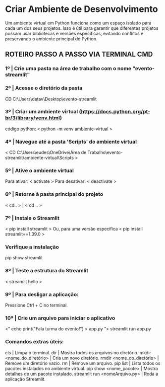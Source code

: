 # Criar Ambiente de Desenvolvimento

Um ambiente virtual em Python funciona como um espaço isolado para cada um dos seus projetos. 
Isso é útil para garantir que diferentes projetos possam usar bibliotecas e versões específicas, evitando conflitos e preservando o ambiente principal do Python.

## ROTEIRO PASSO A PASSO VIA TERMINAL CMD

### 1º | Crie uma pasta na área de trabalho com o nome "evento-streamlit"

### 2º | Acesse o diretório da pasta
CD C:\Users\datav\Desktop\evento-streamlit

### 3º | Criar um ambiente virtual (https://docs.python.org/pt-br/3/library/venv.html)
código python: < python -m venv ambiente-virtual >

### 4º | Navegue até a pasta 'Scripts' do ambiente virtual
< CD C:\Users\eudes\OneDrive\Área de Trabalho\evento-streamlit\ambiente-virtual\Scripts >

### 5º | Ative o ambiente virtual
Para ativar: < activate >
Para desativar: < deactivate >

### 6º | Retorne à pasta principal do projeto
< cd.. > | < cd .. >

### 7º | Instale o Streamlit
< pip install streamlit > Ou, para uma versão específica < pip install streamlit==1.39.0 > 

### Verifique a instalação
pip show streamlit

### 8º | Teste a estrutura do Streamlit
< streamlit hello >

### 9º | Para desligar a aplicação:
Pressione Ctrl + C no terminal.

### 10º | Crie um arquivo para iniciar o aplicativo
<" echo print("Fala turma do evento!") > app.py ">
streamlit run app.py

### Comandos extras úteis:
cls | Limpa o terminal.
dir | Mostra todos os arquivos no diretório.
mkdir <nome_do_diretório> | Cria um novo diretório.
rmdir <nome_do_diretório> | Remove um diretório vazio.
rm <arquivo> | Remove um arquivo.
pip list | Lista todos os pacotes instalados no ambiente virtual.
pip show <nome_pacote> | Mostra detalhes de um pacote instalado.
streamlit run <nomeArquivo.py> | Roda a aplicação Streamlit.
